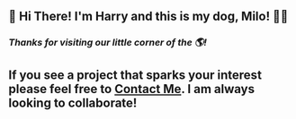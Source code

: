 ## 👋 Hi There! I'm Harry and this is my dog, Milo! 🐱‍🏍
### _Thanks for visiting our little corner of the 🌎!_ 
## If you see a project that sparks your interest please feel free to [Contact Me](https://www.harrydulaney.com/#contact). I am always looking to collaborate!


